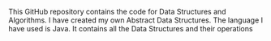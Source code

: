 This GitHub repository contains the code for Data Structures and Algorithms. 
I have created my own Abstract Data Structures.
The language I have used is Java.
It contains all the Data Structures and their operations
